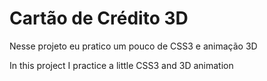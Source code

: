# Cartão de Crédito 3D

<p> Nesse projeto eu pratico um pouco de CSS3 e animação 3D </p>

<p>
In this project I practice a little CSS3 and 3D animation</p>






